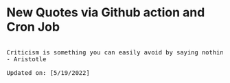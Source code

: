 # New Quotes via Github action and Cron Job

<pre>
<!-- #quote -->
Criticism is something you can easily avoid by saying nothing, doing nothing, and being nothing.
- Aristotle

Updated on: [5/19/2022]
<!-- #quoteEnd -->
</pre>

